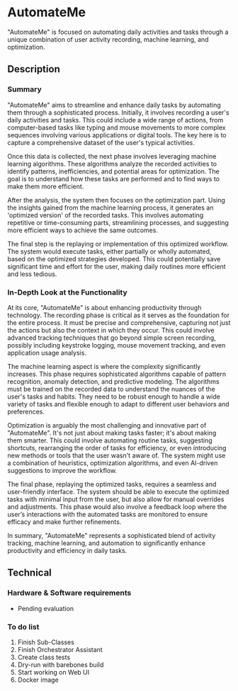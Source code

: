 # AutomateMe

"AutomateMe" is focused on automating daily activities and tasks through a unique combination of user activity recording, machine learning, and optimization.

## Description

### Summary

"AutomateMe" aims to streamline and enhance daily tasks by automating them through a sophisticated process. Initially, it involves recording a user's daily activities and tasks. This could include a wide range of actions, from computer-based tasks like typing and mouse movements to more complex sequences involving various applications or digital tools. The key here is to capture a comprehensive dataset of the user's typical activities.

Once this data is collected, the next phase involves leveraging machine learning algorithms. These algorithms analyze the recorded activities to identify patterns, inefficiencies, and potential areas for optimization. The goal is to understand how these tasks are performed and to find ways to make them more efficient.

After the analysis, the system then focuses on the optimization part. Using the insights gained from the machine learning process, it generates an 'optimized version' of the recorded tasks. This involves automating repetitive or time-consuming parts, streamlining processes, and suggesting more efficient ways to achieve the same outcomes.

The final step is the replaying or implementation of this optimized workflow. The system would execute tasks, either partially or wholly automated, based on the optimized strategies developed. This could potentially save significant time and effort for the user, making daily routines more efficient and less tedious.

### In-Depth Look at the Functionality

At its core, "AutomateMe" is about enhancing productivity through technology. The recording phase is critical as it serves as the foundation for the entire process. It must be precise and comprehensive, capturing not just the actions but also the context in which they occur. This could involve advanced tracking techniques that go beyond simple screen recording, possibly including keystroke logging, mouse movement tracking, and even application usage analysis.

The machine learning aspect is where the complexity significantly increases. This phase requires sophisticated algorithms capable of pattern recognition, anomaly detection, and predictive modeling. The algorithms must be trained on the recorded data to understand the nuances of the user's tasks and habits. They need to be robust enough to handle a wide variety of tasks and flexible enough to adapt to different user behaviors and preferences.

Optimization is arguably the most challenging and innovative part of "AutomateMe". It's not just about making tasks faster; it's about making them smarter. This could involve automating routine tasks, suggesting shortcuts, rearranging the order of tasks for efficiency, or even introducing new methods or tools that the user wasn't aware of. The system might use a combination of heuristics, optimization algorithms, and even AI-driven suggestions to improve the workflow.

The final phase, replaying the optimized tasks, requires a seamless and user-friendly interface. The system should be able to execute the optimized tasks with minimal input from the user, but also allow for manual overrides and adjustments. This phase would also involve a feedback loop where the user’s interactions with the automated tasks are monitored to ensure efficacy and make further refinements.

In summary, "AutomateMe" represents a sophisticated blend of activity tracking, machine learning, and automation to significantly enhance productivity and efficiency in daily tasks.

## Technical

### Hardware & Software requirements
- Pending evaluation 

### To do list
1. Finish Sub-Classes
2. Finish Orchestrator Assistant
3. Create class tests
4. Dry-run with barebones build
5. Start working on Web UI
6. Docker image
